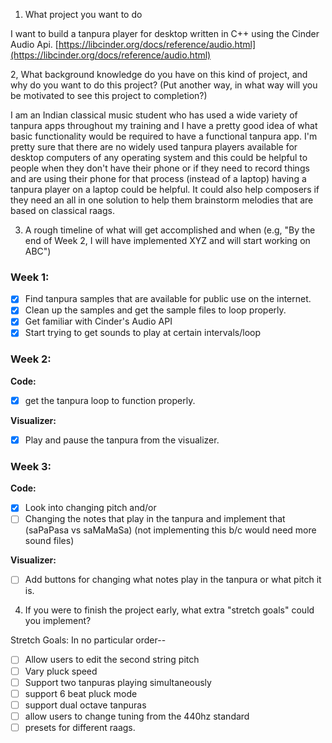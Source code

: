 1. What project you want to do

I want to build a tanpura player for desktop written in C++ using the Cinder Audio Api. [https://libcinder.org/docs/reference/audio.html](https://libcinder.org/docs/reference/audio.html)

2, What background knowledge do you have on this kind of project, and why do you want to do this project? (Put another way, in what way will you be motivated to see this project to completion?)

I am an Indian classical music student who has used a wide variety of tanpura apps throughout my training and I have a pretty good idea of what basic functionality would be required to have a functional tanpura app. I'm pretty sure that there are no widely used tanpura players available for desktop computers of any operating system and this could be helpful to people when they don't have their phone or if they need to record things and are using their phone for that process (instead of a laptop) having a tanpura player on a laptop could be helpful. It could also help composers if they need an all in one solution to help them brainstorm melodies that are based on classical raags.

3. A rough timeline of what will get accomplished and when (e.g, "By the end of Week 2, I will have implemented XYZ and will start working on ABC")

### Week 1: 
- [X] Find tanpura samples that are available for public use on the internet. 
- [X] Clean up the samples and get the sample files to loop properly. 
- [X] Get familiar with Cinder's Audio API 
- [X] Start trying to get sounds to play at certain intervals/loop

### Week 2: 
**Code:** 
- [x] get the tanpura loop to function properly. 

**Visualizer:**
- [x] Play and pause the tanpura from the visualizer.

### Week 3: 
**Code:**
- [x] Look into changing pitch and/or 
- [ ] Changing the notes that play in the tanpura and implement that (saPaPasa vs saMaMaSa) (not implementing this b/c would need more sound files)

**Visualizer:** 
- [ ] Add buttons for changing what notes play in the tanpura or what pitch it is. 

4. If you were to finish the project early, what extra "stretch goals" could you implement?

Stretch Goals:
In no particular order--
- [ ] Allow users to edit the second string pitch
- [ ] Vary pluck speed
- [ ] Support two tanpuras playing simultaneously
- [ ] support 6 beat pluck mode
- [ ] support dual octave tanpuras
- [ ] allow users to change tuning from the 440hz standard
- [ ] presets for different raags.
